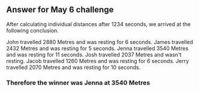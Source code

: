 ## Answer for May 6 challenge

After calculating individual distances after 1234 seconds, we arrived at the following conclusion.

John travelled 2880 Metres and was resting for 6 seconds.
James travelled 2432 Metres and was resting for 5 seconds.
Jenna travelled 3540 Metres and was resting for 11 seconds.
Josh travelled 2037 Metres and wasn't resting.
Jacob travelled 1260 Metres and was resting for 6 seconds.
Jerry travelled 2070 Metres and was resting for 10 seconds.

### Therefore the winner was Jenna at 3540 Metres